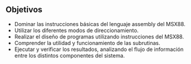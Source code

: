 ## Objetivos

- Dominar las instrucciones básicas del lenguaje assembly del MSX88.
- Utilizar los diferentes modos de direccionamiento.
- Realizar el diseño de programas utilizando instrucciones del MSX88.
- Comprender la utilidad y funcionamiento de las subrutinas.
- Ejecutar y verificar los resultados, analizando el flujo de información entre los distintos componentes del sistema.